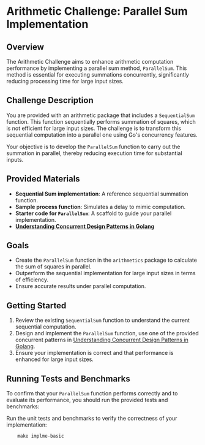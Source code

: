 # Arithmetic Challenge: Parallel Sum Implementation

## Overview

The Arithmetic Challenge aims to enhance arithmetic computation performance by implementing a parallel sum
method, `ParallelSum`. This method is essential for executing summations concurrently, significantly reducing processing
time for large input sizes.

## Challenge Description

You are provided with an arithmetic package that includes a `SequentialSum` function. This function sequentially
performs summation of squares, which is not efficient for large input sizes. The challenge is to transform this
sequential computation into a parallel one using Go's concurrency features.

Your objective is to develop the `ParallelSum` function to carry out the summation in parallel, thereby reducing
execution time for substantial inputs.

## Provided Materials

- **Sequential Sum implementation**: A reference sequential summation function.
- **Sample process function**: Simulates a delay to mimic computation.
- **Starter code for `ParallelSum`**: A scaffold to guide your parallel implementation.
- **[Understanding Concurrent Design Patterns in Golang](../../../../pattern/README.md)**

## Goals

- Create the `ParallelSum` function in the `arithmetics` package to calculate the sum of squares in parallel.
- Outperform the sequential implementation for large input sizes in terms of efficiency.
- Ensure accurate results under parallel computation.

## Getting Started

1. Review the existing `SequentialSum` function to understand the current sequential computation.
2. Design and implement the `ParallelSum` function, use one of
   the provided concurrent patterns
   in [Understanding Concurrent Design Patterns in Golang](../../../../pattern/README.md).
3. Ensure your implementation is correct and that performance is enhanced for large input sizes.

## Running Tests and Benchmarks

To confirm that your `ParallelSum` function performs correctly and to evaluate its performance, you should run the
provided tests and benchmarks:

Run the unit tests and benchmarks to verify the correctness of your implementation:

```shell
    make implme-basic
```
